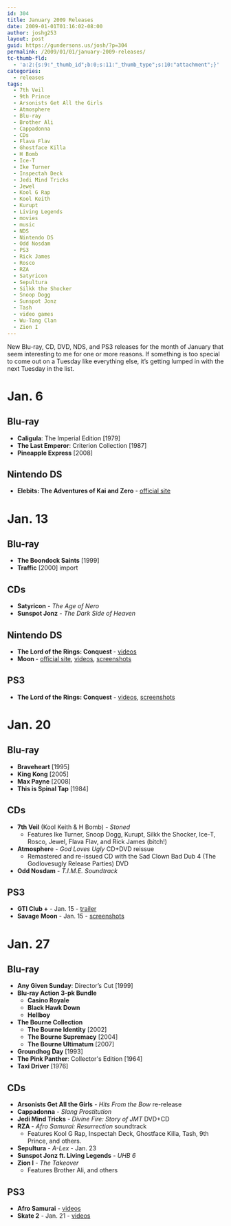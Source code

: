 ```yaml
---
id: 304
title: January 2009 Releases
date: 2009-01-01T01:16:02-08:00
author: joshg253
layout: post
guid: https://gundersons.us/josh/?p=304
permalink: /2009/01/01/january-2009-releases/
tc-thumb-fld:
  - 'a:2:{s:9:"_thumb_id";b:0;s:11:"_thumb_type";s:10:"attachment";}'
categories:
  - releases
tags:
  - 7th Veil
  - 9th Prince
  - Arsonists Get All the Girls
  - Atmosphere
  - Blu-ray
  - Brother Ali
  - Cappadonna
  - CDs
  - Flava Flav
  - Ghostface Killa
  - H Bomb
  - Ice-T
  - Ike Turner
  - Inspectah Deck
  - Jedi Mind Tricks
  - Jewel
  - Kool G Rap
  - Kool Keith
  - Kurupt
  - Living Legends
  - movies
  - music
  - NDS
  - Nintendo DS
  - Odd Nosdam
  - PS3
  - Rick James
  - Rosco
  - RZA
  - Satyricon
  - Sepultura
  - Silkk the Shocker
  - Snoop Dogg
  - Sunspot Jonz
  - Tash
  - video games
  - Wu-Tang Clan
  - Zion I
---
```

New Blu-ray, CD, DVD, NDS, and PS3 releases for the month of January that seem interesting to me for one or more reasons. If something is too special to come out on a Tuesday like everything else, it’s getting lumped in with the next Tuesday in the list.

<h1>Jan. 6</h1>

<h2>Blu-ray</h2>

<ul>
    <li><strong>Caligula</strong>: The Imperial Edition [1979]</li>
    <li><strong>The Last Emperor</strong>: Criterion Collection [1987]</li>
    <li><strong>Pineapple Express</strong> [2008]</li>
</ul>

<h2>Nintendo DS</h2>

<ul>
    <li><strong>Elebits: The Adventures of Kai and Zero</strong> - <a href="https://www.konami.com/microsites/eakz/index.html">official site</a></li>
</ul>

<h1>Jan. 13</h1>

<h2>Blu-ray</h2>

<ul>
    <li><strong>The Boondock Saints</strong> [1999]</li>
    <li><strong>Traffic</strong> [2000] import</li>
</ul>

<h2>CDs</h2>

<ul>
    <li><strong>Satyricon</strong> - <em>The Age of Nero</em></li>
    <li><strong>Sunspot Jonz</strong> - <em>The Dark Side of Heaven</em></li>
</ul>

<h2>Nintendo DS</h2>

<ul>
    <li><strong>The Lord of the Rings: Conquest </strong>- <a href="https://media.ds.ign.com/media/142/14252978/vids_1.html">videos</a></li>
    <li><strong>Moon </strong>- <a href="https://www.moon-game.com/">official site</a>, <a href="https://media.ds.gamespy.com/media/142/14215698/vids_1.html">videos</a>, <a href="https://media.ds.gamespy.com/media/142/14215698/imgs_1.html">screenshots</a></li>
</ul>

<h2>PS3</h2>

<ul>
    <li><strong>The Lord of the Rings: Conquest</strong> - <a href="https://media.ps3.gamespy.com/media/142/14235096/vids_1.html">videos</a>, <a href="https://media.ps3.gamespy.com/media/142/14235096/imgs_1.html">screenshots</a><strong>
</strong></li>
</ul>

<h1>Jan. 20</h1>

<h2>Blu-ray</h2>

<ul>
    <li><strong>Braveheart</strong> [1995]</li>
    <li><strong>King Kong</strong> [2005]</li>
    <li><strong>Max Payne</strong> [2008]</li>
    <li><strong>This is Spinal Tap</strong> [1984]</li>
</ul>

<h2>CDs</h2>

<ul>
    <li><strong>7th Veil</strong> (Kool Keith &amp; H Bomb) - <em>Stoned</em>
<ul>
    <li> Features Ike Turner, Snoop Dogg, Kurupt, Silkk the Shocker, Ice-T, Rosco, Jewel, Flava Flav, and Rick James (bitch!)</li>
</ul>
</li>
    <li><strong>Atmospher</strong>e - <em>God Loves Ugly</em> CD+DVD reissue
<ul>
    <li> Remastered and re-issued CD with the Sad Clown Bad Dub 4 (The Godlovesugly Release Parties) DVD</li>
</ul>
</li>
    <li><strong>Odd Nosdam</strong> - <em>T.I.M.E. Soundtrack</em></li>
</ul>

<h2>PS3</h2>

<ul>
    <li><strong>GTI Club +</strong> - Jan. 15 - <a href="https://ps3.gamespy.com/dor/objects/14275428/gti-club-/videos/GtIClub_082008.html">trailer</a></li>
    <li><strong>Savage Moon</strong> - Jan. 15 - <a href="https://media.ps3.ign.com/media/142/14273870/imgs_1.html">screenshots</a></li>
</ul>

<h1>Jan. 27</h1>

<h2>Blu-ray</h2>

<ul>
    <li><strong>Any Given Sunday</strong>: Director’s Cut [1999]</li>
    <li><strong>Blu-ray Action 3-pk Bundle</strong>
<ul>
    <li><strong>Casino Royale</strong></li>
    <li><strong>Black Hawk Down</strong></li>
    <li><strong>Hellboy</strong></li>
</ul>
</li>
    <li><strong>The Bourne Collection</strong>
<ul>
    <li><strong>The Bourne Identity</strong> [2002]</li>
    <li><strong>The Bourne Supremacy</strong> [2004]</li>
    <li><strong>The Bourne Ultimatum</strong> [2007]</li>
</ul>
</li>
    <li><strong>Groundhog Day</strong> [1993]</li>
    <li><strong>The Pink Panther</strong>: Collector's Edition [1964]</li>
    <li><strong>Taxi Driver</strong> [1976]</li>
</ul>

<h2>CDs</h2>

<ul>
    <li><strong>Arsonists Get All the Girls</strong> - <em>Hits From the Bow</em> re-release</li>
    <li><strong>Cappadonna</strong> - <em>Slang Prostitution</em></li>
    <li><strong>Jedi Mind Tricks</strong> - <em>Divine Fire: Story of JMT</em> DVD+CD</li>
    <li><strong>RZA </strong>- <em>Afro Samurai: Resurrection</em> soundtrack
<ul>
    <li>Features Kool G Rap, Inspectah Deck, Ghostface Killa, Tash, 9th Prince, and others.</li>
</ul>
</li>
    <li><strong>Sepultura</strong> - <em>A-Lex</em> - Jan. 23</li>
    <li><strong>Sunspot Jonz ft. Living Legends</strong> - <em>UHB 6</em></li>
    <li><strong>Zion I</strong> - <em>The Takeover</em>
<ul>
    <li> Features Brother Ali, and others</li>
</ul>
</li>
</ul>

<h2>PS3</h2>

<ul>
    <li><strong>Afro Samurai</strong> - <a href="https://media.ps3.gamespy.com/media/142/14233719/vids_1.html">videos</a></li>
    <li><strong>Skate 2</strong> - Jan. 21 - <a href="https://media.ps3.gamespy.com/media/142/14234978/vids_1.html">videos</a></li>
</ul>